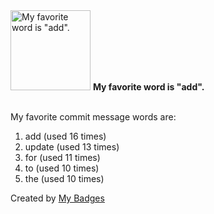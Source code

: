 <img src="https://my-badges.github.io/my-badges/favorite-word.png" alt="My favorite word is &quot;add&quot;." title="My favorite word is &quot;add&quot;." width="128">
<strong>My favorite word is &quot;add&quot;.</strong>
<br><br>

My favorite commit message words are:

1. add (used 16 times)
2. update (used 13 times)
3. for (used 11 times)
4. to (used 10 times)
5. the (used 10 times)


Created by <a href="https://github.com/my-badges/my-badges">My Badges</a>